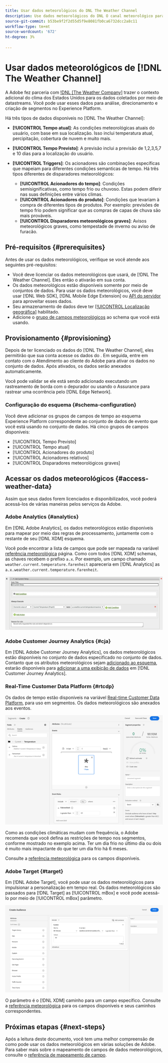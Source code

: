 ```yaml
---
title: Usar dados meteorológicos do DNL The Weather Channel
description: Use dados meteorológicos do DNL O canal meteorológico para aprimorar os dados coletados pelos conjuntos de dados.
source-git-commit: b53be9f2f2d55d5f9e8081fb0ca6732dcc2a8c11
workflow-type: tm+mt
source-wordcount: '672'
ht-degree: 3%

---
```



# Usar dados meteorológicos de [!DNL The Weather Channel]

A Adobe fez parceria com [!DNL [The Weather Company]](https://www.ibm.com/weather) trazer o contexto adicional do clima dos Estados Unidos para os dados coletados por meio de datastreams. Você pode usar esses dados para análise, direcionamento e criação de segmentos no Experience Platform.

Há três tipos de dados disponíveis no [!DNL The Weather Channel]:

* **[!UICONTROL Tempo atual]**: As condições meteorológicas atuais do usuário, com base em sua localização. Isso inclui temperatura atual, percipitação, cobertura de nuvem e muito mais.
* **[!UICONTROL Tempo Previsto]**: A previsão inclui a previsão de 1,2,3,5,7 e 10 dias para a localização do usuário.
* **[!UICONTROL Triggers]**: Os acionadores são combinações específicas que mapeiam para diferentes condições semanticas de tempo. Há três tipos diferentes de disparadores meteorológicos:

   * **[!UICONTROL Acionadores do tempo]**: Condições semisignificativas, como tempo frio ou chuvoso. Estas podem diferir nas suas definições entre vários climas.
   * **[!UICONTROL Acionadores do produto]**: Condições que levariam à compra de diferentes tipos de produtos. Por exemplo: previsões de tempo frio podem significar que as compras de capas de chuva são mais prováveis.
   * **[!UICONTROL Disparadores meteorológicos graves]**: Avisos meteorológicos graves, como tempestade de inverno ou aviso de furacão.

## Pré-requisitos {#prerequisites}

Antes de usar os dados meteorológicos, verifique se você atende aos seguintes pré-requisitos:

* Você deve licenciar os dados meteorológicos que usará, de [!DNL The Weather Channel]. Eles então o ativarão em sua conta.
* Os dados meteorológicos estão disponíveis somente por meio de conjuntos de dados. Para usar os dados meteorológicos, você deve usar [!DNL Web SDK], [!DNL Mobile Edge Extension] ou [API do servidor](../../../server-api/overview.md) para aproveitar esses dados.
* Seu armazenamento de dados deve ter [[!UICONTROL Localização geográfica]](../configure.md#advanced-options) habilitado.
* Adicione o [grupo de campos meteorológicos](#schema-configuration) ao schema que você está usando.

## Provisionamento {#provisioning}

Depois de ter licenciado os dados do [!DNL The Weather Channel], eles permitirão que sua conta acesse os dados do . Em seguida, entre em contato com o Atendimento ao cliente do Adobe para ativar os dados no conjunto de dados. Após ativados, os dados serão anexados automaticamente.

Você pode validar se ele está sendo adicionado executando um rastreamento de borda com o depurador ou usando o Assurance para rastrear uma ocorrência pelo [!DNL Edge Network].

### Configuração do esquema {#schema-configuration}

Você deve adicionar os grupos de campos de tempo ao esquema Experience Platform correspondente ao conjunto de dados de evento que você está usando no conjunto de dados. Há cinco grupos de campos disponíveis:

* [!UICONTROL Tempo Previsto]
* [!UICONTROL Tempo atual]
* [!UICONTROL Acionadores do produto]
* [!UICONTROL Acionadores relativos]
* [!UICONTROL Disparadores meteorológicos graves]

## Acessar os dados meteorológicos {#access-weather-data}

Assim que seus dados forem licenciados e disponibilizados, você poderá acessá-los de várias maneiras pelos serviços da Adobe.

### Adobe Analytics {#analytics}

Em [!DNL Adobe Analytics], os dados meteorológicos estão disponíveis para mapear por meio das regras de processamento, juntamente com o restante de seu [!DNL XDM] esquema.

Você pode encontrar a lista de campos que pode ser mapeada na variável [referência meteorológica](weather-reference.md) página. Como com todos [!DNL XDM] schemas, as chaves recebem o prefixo `a.x`. Por exemplo, um campo chamado `weather.current.temperature.farenheit` apareceria em [!DNL Analytics] as `a.x.weather.current.temperature.farenheit`.

![Interface da regra de processamento](../../assets/datastreams/data-enrichment/weather/processing-rules.png)

### Adobe Customer Journey Analytics {#cja}

Em [!DNL Adobe Customer Journey Analytics], os dados meteorológicos estão disponíveis no conjunto de dados especificado no conjunto de dados. Contanto que os atributos meteorológicos sejam [adicionado ao esquema](#prerequisites-prerequisites), estarão disponíveis para [adicionar a uma exibição de dados](https://experienceleague.adobe.com/docs/analytics-platform/using/cja-dataviews/create-dataview.html?lang=pt-BR) em [!DNL Customer Journey Analytics].

### Real-Time Customer Data Platform {#rtcdp}

Os dados de tempo estão disponíveis na variável [Real-time Customer Data Platform](../../../rtcdp/overview.md), para uso em segmentos. Os dados meteorológicos são anexados aos eventos.

![Construtor de segmentos exibindo eventos meteorológicos](../../assets/datastreams/data-enrichment/weather/schema-builder.png)

Como as condições climáticas mudam com frequência, o Adobe recomenda que você defina as restrições de tempo nos segmentos, conforme mostrado no exemplo acima. Ter um dia frio no último dia ou dois é muito mais impactante do que ter um dia frio há 6 meses.

Consulte a [referência meteorológica](weather-reference.md) para os campos disponíveis.

### Adobe Target {#target}

Em [!DNL Adobe Target], você pode usar os dados meteorológicos para impulsionar a personalização em tempo real. Os dados meteorológicos são passados para [!DNL Target] as [!UICONTROL mBox] e você pode acessá-lo por meio de [!UICONTROL mBox] parâmetro.

![Construtor de público-alvo do Target](../../assets/datastreams/data-enrichment/weather/target-audience-builder.png)

O parâmetro é o [!DNL XDM] caminho para um campo específico. Consulte a [referência meteorológica](weather-reference.md) para os campos disponíveis e seus caminhos correspondentes.

## Próximas etapas {#next-steps}

Após a leitura deste documento, você tem uma melhor compreensão de como pode usar os dados meteorológicos em várias soluções de Adobe. Para saber mais sobre o mapeamento de campos de dados meteorológicos, consulte o [referência de mapeamento de campo](weather-reference.md).